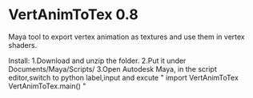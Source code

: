 # VertAnimToTex 0.8
Maya tool to export vertex animation as textures and use them in vertex shaders.

Install:
1.Download and unzip the folder.
2.Put it under Documents/Maya/Scripts/
3.Open Autodesk Maya, in the script editor,switch to python label,input and excute 
"
import VertAnimToTex
VertAnimToTex.main()
"
